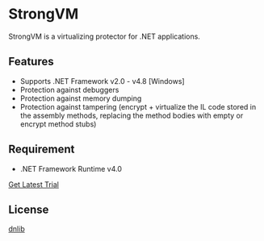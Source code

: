 StrongVM
========
StrongVM is a virtualizing protector for .NET applications.

Features
--------
* Supports .NET Framework v2.0 - v4.8 [Windows]
* Protection against debuggers
* Protection against memory dumping
* Protection against tampering (encrypt + virtualize the IL code stored in the assembly methods, replacing the method bodies with empty or encrypt method stubs)

Requirement
-----------
* .NET Framework Runtime v4.0


[Get Latest Trial](https://github.com/Modify24x7/StrongVM/releases)

License
-------
[dnlib](https://github.com/0xd4d/dnlib/blob/master/LICENSE.txt)
